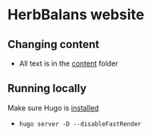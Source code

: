 # HerbBalans website

## Changing content

- All text is in the [content](https://github.com/Paragonia/herbbalans/tree/main/content) folder

## Running locally

Make sure Hugo is [installed](https://gohugo.io/installation/)

- `hugo server -D --disableFastRender`

